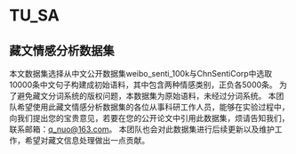 # TU_SA
## 藏文情感分析数据集
本文数据集选择从中文公开数据集weibo_senti_100k与ChnSentiCorp中选取10000条中文句子构建成初始语料，其中包含两种情感类别，正负各5000条。
为了避免藏文分词系统的版权问题，本数据集为原始语料，未经过分词系统。
本团队希望使用此藏文情感分析数据集的各位从事科研工作人员，能够在实验过程中，向我们提出您的宝贵意见，若要在您的公开论文中引用此数据集，烦请告知我们，联系邮箱：q_nuo@163.com。
本团队也会对此数据集进行后续更新以及维护工作，希望对藏文信息处理做出一点贡献。
